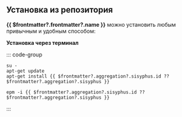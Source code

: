 ## Установка из репозитория

**{{ $frontmatter?.frontmatter?.name }}** можно установить любым привычным и удобным способом:

<!--@include: @apps/_parts/install/software-repo.md-->

**Установка через терминал**

::: code-group

```shell-vue[apt-get]
su -
apt-get update
apt-get install {{ $frontmatter?.aggregation?.sisyphus.id ?? $frontmatter?.aggregation?.sisyphus }}
```

```shell-vue[epm]
epm -i {{ $frontmatter?.aggregation?.sisyphus.id ?? $frontmatter?.aggregation?.sisyphus }}
```

:::
